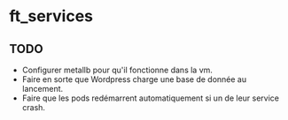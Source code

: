 # ft_services

## TODO

- Configurer metallb pour qu'il fonctionne dans la vm.
- Faire en sorte que Wordpress charge une base de donnée au lancement.
- Faire que les pods redémarrent automatiquement si un de leur service crash.
